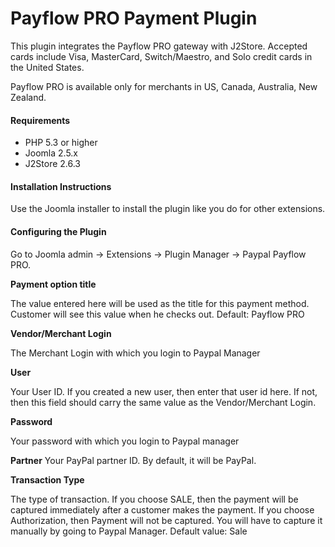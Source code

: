 # Payflow PRO Payment Plugin

This plugin integrates the Payflow PRO gateway with J2Store. Accepted cards include Visa, MasterCard, Switch/Maestro, and Solo credit cards in the United States.

Payflow PRO is available only for merchants in US, Canada, Australia, New Zealand.

#### Requirements
* PHP 5.3 or higher
* Joomla 2.5.x
* J2Store 2.6.3

#### Installation Instructions
Use the Joomla installer to install the plugin like you do for other extensions.

#### Configuring the Plugin
Go to Joomla admin → Extensions → Plugin Manager → Paypal Payflow PRO.

**Payment option title**

The value entered here will be used as the title for this payment method. Customer will see this value when he checks out. Default: Payflow PRO

**Vendor/Merchant Login**

The Merchant Login with which you login to Paypal Manager

**User**

Your User ID. If you created a new user, then enter that user id here. If not, then this field should carry the same value as the Vendor/Merchant Login.

**Password**

Your password with which you login to Paypal manager

**Partner**
Your PayPal partner ID. By default, it will be PayPal.

**Transaction Type**

The type of transaction. If you choose SALE, then the payment will be captured immediately after a customer makes the payment. If you choose Authorization, then Payment will not be captured. You will have to capture it manually by going to Paypal Manager. Default value: Sale






















